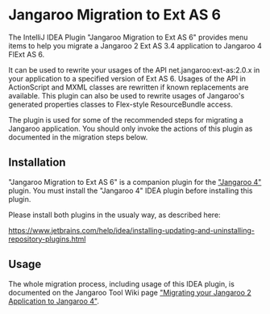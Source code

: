 # Jangaroo Migration to Ext AS 6

The IntelliJ IDEA Plugin "Jangaroo Migration to Ext AS 6" provides menu items to help you migrate a Jangaroo 2 Ext AS 3.4 application to Jangaroo 4 FlExt AS 6.

It can be used to rewrite your usages of the API net.jangaroo:ext-as:2.0.x in your application to a specified version of Ext AS 6. Usages of the API in ActionScript and MXML classes are rewritten if known replacements are available. This plugin can also be used to rewrite usages of Jangaroo's generated properties classes to Flex-style ResourceBundle access.

The plugin is used for some of the recommended steps for migrating a Jangaroo application. You should only invoke the actions of this plugin as documented in the migration steps below.

## Installation

"Jangaroo Migration to Ext AS 6" is a companion plugin for the ["Jangaroo 4"](https://github.com/CoreMedia/jangaroo-idea) plugin. You must install the "Jangaroo 4" IDEA plugin before installing this plugin.

Please install both plugins in the usualy way, as described here:

https://www.jetbrains.com/help/idea/installing-updating-and-uninstalling-repository-plugins.html

## Usage

The whole migration process, including usage of this IDEA plugin, is documented on the Jangaroo Tool Wiki page ["Migrating your Jangaroo 2 Application to Jangaroo 4"](/CoreMedia/jangaroo-tools/wiki/Migrate-Jangaroo-2-to-4).
